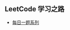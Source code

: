 ## LeetCode 学习之路

- [每日一题系列](https://github.com/Mohan710/the-way-of-leetcode/tree/dev/DailyQuestion)
